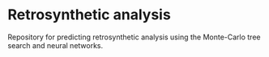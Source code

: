 # Retrosynthetic analysis

Repository for predicting retrosynthetic analysis using the Monte-Carlo tree search and neural networks.

